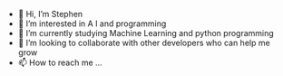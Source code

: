 - 👋 Hi, I’m Stephen 
- 👀 I’m interested in A I and programming
- 🌱 I’m currently studying Machine Learning and python programming
- 💞️ I’m looking to collaborate with other developers who can help me grow
- 📫 How to reach me ...

<!---
Stphnlght/Stphnlght is a ✨ special ✨ repository because its `README.md` (this file) appears on your GitHub profile.
You can click the Preview link to take a look at your changes.
--->
